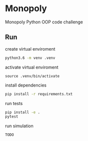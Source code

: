 # Monopoly

Monopoly Python OOP code challenge 

## Run

create virtual enviroment
``` bash
python3.6 -m venv .venv
```

activate virtual enviroment
```
source .venv/bin/activate
```

install dependencies
``` bash
pip install -r requirements.txt
```

run tests
``` bash
pip install -e .
pytest
```

run simulation
```
TODO
```